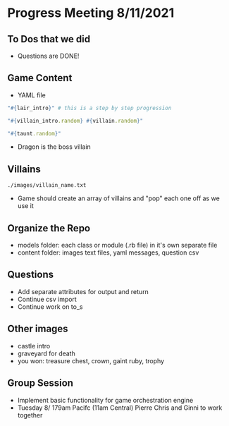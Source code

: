 # Progress Meeting 8/11/2021

## To Dos that we did

- Questions are DONE!

## Game Content

- YAML file

```ruby
"#{lair_intro}" # this is a step by step progression

"#{villain_intro.random} #{villain.random}"

"#{taunt.random}"
```

- Dragon is the boss villain

## Villains

`./images/villain_name.txt`

- Game should create an array of villains and "pop" each one off as we use it

## Organize the Repo

- models folder: each class or module (.rb file) in it's own separate file
- content folder: images text files, yaml messages, question csv

## Questions

- Add separate attributes for output and return
- Continue csv import
- Continue work on to_s

## Other images

- castle intro
- graveyard for death
- you won: treasure chest, crown, gaint ruby, trophy

## Group Session

- Implement basic functionality for game orchestration engine
- Tuesday 8/ 179am Pacifc (11am Central) Pierre Chris and Ginni to work together

